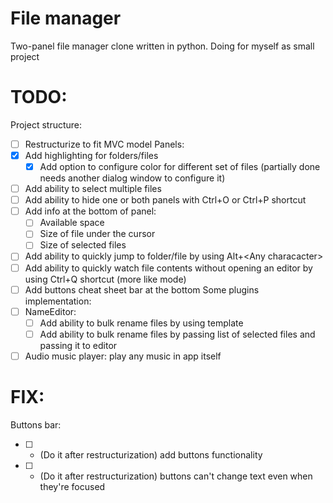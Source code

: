# File manager
Two-panel file manager clone written in python. Doing for myself as small project

# TODO:
  Project structure:
  - [ ] Restructurize to fit MVC model
  Panels:
  - [x] Add highlighting for folders/files
    - [x] Add option to configure color for different set of files (partially done needs another dialog window to configure it)
  - [ ] Add ability to select multiple files
  - [ ] Add ability to hide one or both panels with Ctrl+O or Ctrl+P shortcut
  - [ ] Add info at the bottom of panel:
    - [ ] Available space
    - [ ] Size of file under the cursor
    - [ ] Size of selected files
  - [ ] Add ability to quickly jump to folder/file by using Alt+\<Any characacter\>
  - [ ] Add ability to quickly watch file contents without opening an editor by using Ctrl+Q shortcut (more like mode)
  - [ ] Add buttons cheat sheet bar at the bottom
  Some plugins implementation:
  - [ ] NameEditor:
    - [ ] Add ability to bulk rename files by using template
    - [ ] Add ability to bulk rename files by passing list of selected files and passing it to editor       
  - [ ] Audio music player: play any music in app itself
# FIX:
  Buttons bar:
  - [ ] - (Do it after restructurization) add buttons functionality
  - [ ] - (Do it after restructurization) buttons can't change text even when they're focused

